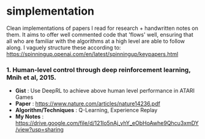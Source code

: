 # simplementation
Clean implementations of papers I read for research + handwritten notes on them. It aims to offer well commented code that 'flows' well, ensuring that all who are familiar with the algorithms at a high level are able to follow along. I vaguely structure these according to: https://spinningup.openai.com/en/latest/spinningup/keypapers.html

### 1. Human-level control through deep reinforcement learning, Mnih et al, 2015.
* **Gist** : Use DeepRL to achieve above human level performance in ATARI Games
* **Paper** : https://www.nature.com/articles/nature14236.pdf
* **Algorithm/Techniques** : Q-Learning, Experience Replay
* **My Notes** : https://drive.google.com/file/d/121Io5nAj_yhY_eObHoAwhe9Qhcu3xmDY/view?usp=sharing

